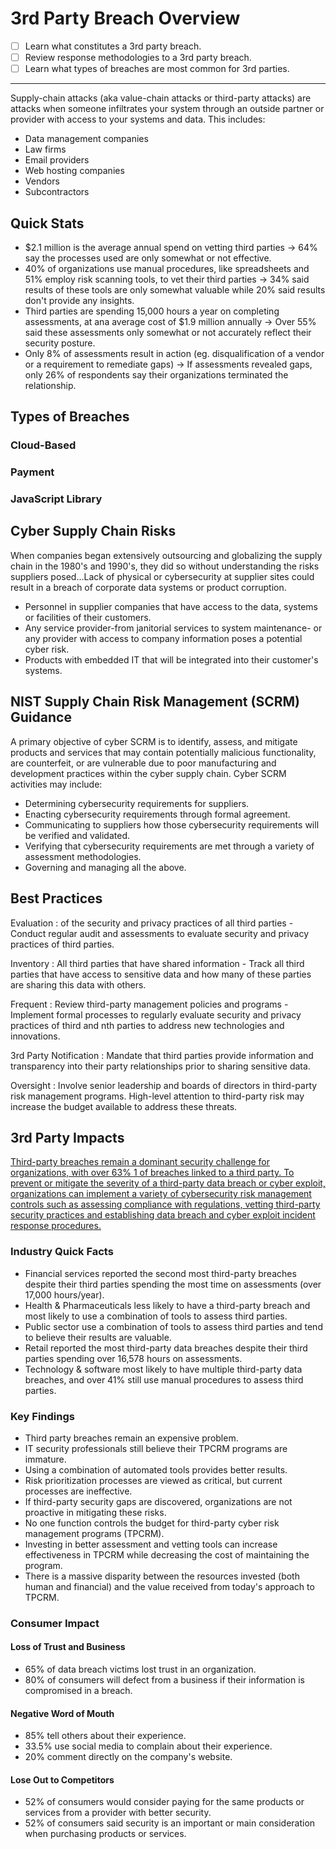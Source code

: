 
# 3rd Party Breach Overview

- [ ] Learn what constitutes a 3rd party breach.
- [ ] Review response methodologies to a 3rd party breach.
- [ ] Learn what types of breaches are most common for 3rd parties.

---

Supply-chain attacks (aka value-chain attacks or third-party attacks) are attacks when someone infiltrates your system through an outside partner or provider with access to your systems and data. This includes: 

- Data management companies
- Law firms
- Email providers
- Web hosting companies
- Vendors
- Subcontractors

## Quick Stats

- $2.1 million is the average annual spend on vetting third parties &rarr; 64% say the processes used are only somewhat or not effective.
- 40% of organizations use manual procedures, like spreadsheets and 51% employ risk scanning tools, to vet their third parties &rarr; 34% said results of these tools are only somewhat valuable while 20% said results don't provide any insights.
- Third parties are spending 15,000 hours a year on completing assessments, at ana average cost of $1.9 million annually &rarr; Over 55% said these assessments only somewhat or not accurately reflect their security posture.
- Only 8% of assessments result in action (eg. disqualification of a vendor or a requirement to remediate gaps) &rarr; If assessments revealed gaps, only 26% of respondents say their organizations terminated the relationship.

## Types of Breaches

### Cloud-Based

### Payment

### JavaScript Library

## Cyber Supply Chain Risks

When companies began extensively outsourcing and globalizing the supply chain in the 1980's and 1990's, they did so without understanding the risks suppliers posed...Lack of physical or cybersecurity at supplier sites could result in a breach of corporate data systems or product corruption.

- Personnel in supplier companies that have access to the data, systems or facilities of their customers.
- Any service provider-from janitorial services to system maintenance- or any provider with access to company information poses a potential cyber risk.
- Products with embedded IT that will be integrated into their customer's systems.

## NIST Supply Chain Risk Management (SCRM) Guidance

A primary objective of cyber SCRM is to identify, assess, and mitigate products and services that may contain potentially malicious functionality, are counterfeit, or are vulnerable due to poor manufacturing and development practices within the cyber supply chain. Cyber SCRM activities may include:

- Determining cybersecurity requirements for suppliers.
- Enacting cybersecurity requirements through formal agreement.
- Communicating to suppliers how those cybersecurity requirements will be verified and validated.
- Verifying that cybersecurity requirements are met through a variety of assessment methodologies.  
- Governing and managing all the above.

## Best Practices

Evaluation
: of the security and privacy practices of all third parties - Conduct regular audit and assessments to evaluate security and privacy practices of third parties.

Inventory
: All third parties that have shared information - Track all third parties that have access to sensitive data and how many of these parties are sharing this data with others.

Frequent
: Review third-party management policies and programs - Implement formal processes to regularly evaluate security and privacy practices of third and nth parties to address new technologies and innovations.

3rd Party Notification
: Mandate that third parties provide information and transparency into their party relationships prior to sharing sensitive data.

Oversight
: Involve senior leadership and boards of directors in third-party risk management programs. High-level attention to third-party risk may increase the budget available to address these threats.

## 3rd Party Impacts

[Third-party breaches remain a dominant security challenge for organizations, with over 63% 1 of breaches linked to a third party. To prevent or mitigate the severity of a third-party data breach or cyber exploit, organizations can implement a variety of cybersecurity risk management controls such as assessing compliance with regulations, vetting third-party security practices and establishing data breach and cyber exploit incident response procedures.](https://info.cybergrx.com/hubfs/Content-Assets/CyberGRX%20Ponemon%20Report.pdf)

### Industry Quick Facts

- Financial services reported the second most third-party breaches despite their third parties spending the most time on assessments (over 17,000 hours/year).
- Health & Pharmaceuticals less likely to have a third-party breach and most likely to use a combination of tools to assess third parties.
- Public sector use a combination of tools to assess third parties and tend to believe their results are valuable.
- Retail reported the most third-party data breaches despite their third parties spending over 16,578 hours on assessments.
- Technology & software most likely to have multiple third-party data breaches, and over 41% still use manual procedures to assess third parties.

### Key Findings

- Third party breaches remain an expensive problem.
- IT security professionals still believe their TPCRM programs are immature.
- Using a combination of automated tools provides better results.
- Risk prioritization processes are viewed as critical, but current processes are ineffective.
- If third-party security gaps are discovered, organizations are not proactive in mitigating these risks.
- No one function controls the budget for third-party cyber risk management programs (TPCRM).
- Investing in better assessment and vetting tools can increase effectiveness in TPCRM while decreasing the cost of maintaining the program.
- There is a massive disparity between the resources invested (both human and financial) and the value received from today's approach to TPCRM.

### Consumer Impact

#### Loss of Trust and Business

- 65% of data breach victims lost trust in an organization.
- 80% of consumers will defect from a business if their information is compromised in a breach.

#### Negative Word of Mouth

- 85% tell others about their experience.
- 33.5% use social media to complain about their experience.
- 20% comment directly on the company's website.

#### Lose Out to Competitors

- 52% of consumers would consider paying for the same products or services from a provider with better security.
- 52% of consumers said security is an important or main consideration when purchasing products or services.
